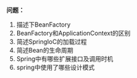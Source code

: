 **问题：** 

1. 描述下BeanFactory
2. BeanFactory和ApplicationContext的区别
3. 简述SpringIoC的加载过程
4. 简述Bean的生命周期
5. Spring中有哪些扩展接口及调用时机
6. spring中使用了哪些设计模式

